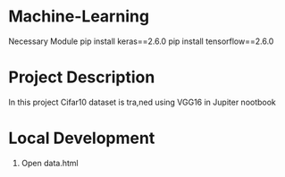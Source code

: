 # Machine-Learning
Necessary Module 
pip install keras==2.6.0
pip install tensorflow==2.6.0

# Project Description
In this project Cifar10 dataset is tra,ned using VGG16 in Jupiter nootbook

# Local Development
1. Open data.html